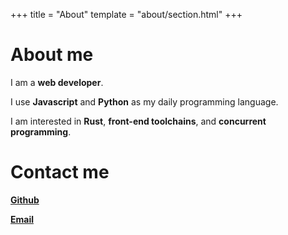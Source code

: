 +++
title = "About"
template = "about/section.html"
+++
# About me

I am a **web developer**.

I use **Javascript** and **Python** as my daily programming language.

I am interested in **Rust**, **front-end toolchains**, and **concurrent programming**.

# Contact me

**[Github](https://github.com/Weilet/)**

**[Email](mailto:Weilet_Sun@outlook.com)**
